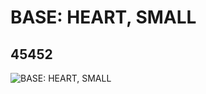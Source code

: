 # BASE: HEART, SMALL
## 45452
![BASE: HEART, SMALL](https://lc-www-live-s.legocdn.com/media/bricks/5/2/4197612.jpg)
